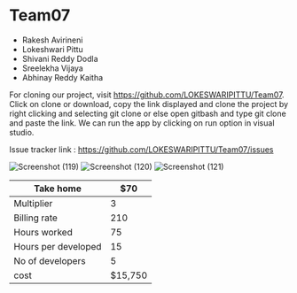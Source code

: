 # Team07
* Rakesh Avirineni
* Lokeshwari Pittu
* Shivani Reddy Dodla
* Sreelekha Vijaya
* Abhinay Reddy Kaitha

For cloning our project, visit https://github.com/LOKESWARIPITTU/Team07. Click on clone or download, copy the link displayed and clone the project by right clicking and selecting  git clone or else open gitbash and type git clone and paste the link. We can run the app by clicking on run option in visual studio.

Issue tracker link : https://github.com/LOKESWARIPITTU/Team07/issues

![Screenshot (119)](https://user-images.githubusercontent.com/35476652/54849060-211d4700-4cb1-11e9-8fcd-9bf976d757e8.png)
![Screenshot (120)](https://user-images.githubusercontent.com/35476652/54849066-27abbe80-4cb1-11e9-9ba0-9703164f7426.png)
![Screenshot (121)](https://user-images.githubusercontent.com/35476652/54849072-2b3f4580-4cb1-11e9-8790-a9eb35c919a2.png)


| Take home            | $70      |
|----------------------|----------|
| Multiplier           | 3        |
| Billing rate         | 210      |
| Hours worked         | 75       |
| Hours per developed  | 15       |
| No of developers     | 5        |
| cost                 | $15,750  |
